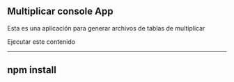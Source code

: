

## Multiplicar console App

Esta es una aplicación para generar archivos de tablas de multiplicar

Ejecutar este contenido

---
npm install
---